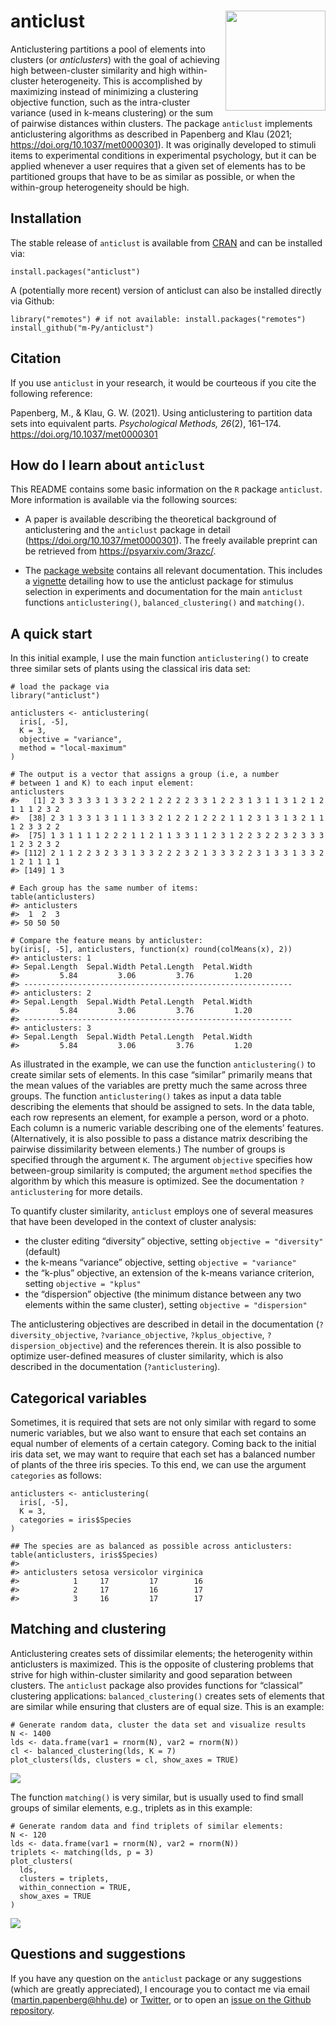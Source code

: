 anticlust <a href='https://m-py.github.io/anticlust/'><img src='man/figures/anticlustStickerV1-0.svg' align="right" height="160" /></a>
=======================================================================================================================================

Anticlustering partitions a pool of elements into clusters (or
*anticlusters*) with the goal of achieving high between-cluster
similarity and high within-cluster heterogeneity. This is accomplished
by maximizing instead of minimizing a clustering objective function,
such as the intra-cluster variance (used in k-means clustering) or the
sum of pairwise distances within clusters. The package `anticlust`
implements anticlustering algorithms as described in Papenberg and Klau
(2021;
<a href="https://doi.org/10.1037/met0000301" class="uri">https://doi.org/10.1037/met0000301</a>).
It was originally developed to stimuli items to experimental conditions
in experimental psychology, but it can be applied whenever a user
requires that a given set of elements has to be partitioned groups that
have to be as similar as possible, or when the within-group
heterogeneity should be high.

Installation
------------

The stable release of `anticlust` is available from
[CRAN](https://CRAN.R-project.org/package=anticlust) and can be
installed via:

    install.packages("anticlust")

A (potentially more recent) version of anticlust can also be installed
directly via Github:

    library("remotes") # if not available: install.packages("remotes")
    install_github("m-Py/anticlust")

Citation
--------

If you use `anticlust` in your research, it would be courteous if you
cite the following reference:

Papenberg, M., & Klau, G. W. (2021). Using anticlustering to partition
data sets into equivalent parts. *Psychological Methods, 26*(2),
161–174.
<a href="https://doi.org/10.1037/met0000301" class="uri">https://doi.org/10.1037/met0000301</a>

How do I learn about `anticlust`
--------------------------------

This README contains some basic information on the `R` package
`anticlust`. More information is available via the following sources:

-   A paper is available describing the theoretical background of
    anticlustering and the `anticlust` package in detail
    (<a href="https://doi.org/10.1037/met0000301" class="uri">https://doi.org/10.1037/met0000301</a>).
    The freely available preprint can be retrieved from
    <a href="https://psyarxiv.com/3razc/" class="uri">https://psyarxiv.com/3razc/</a>.

-   The [package website](https://m-py.github.io/anticlust/) contains
    all relevant documentation. This includes a
    [vignette](https://m-py.github.io/anticlust/articles/stimulus-selection.html)
    detailing how to use the anticlust package for stimulus selection in
    experiments and documentation for the main `anticlust` functions
    `anticlustering()`, `balanced_clustering()` and `matching()`.

A quick start
-------------

In this initial example, I use the main function `anticlustering()` to
create three similar sets of plants using the classical iris data set:

    # load the package via
    library("anticlust")

    anticlusters <- anticlustering(
      iris[, -5],
      K = 3,
      objective = "variance",
      method = "local-maximum"
    )

    # The output is a vector that assigns a group (i.e, a number
    # between 1 and K) to each input element:
    anticlusters
    #>   [1] 2 3 3 3 3 3 1 3 3 2 2 1 2 2 2 2 3 3 1 2 2 3 1 3 1 1 3 1 2 1 2 1 1 1 2 3 2
    #>  [38] 2 3 1 3 3 1 3 1 1 1 3 3 2 1 2 2 1 2 2 2 1 1 2 3 1 3 1 3 2 1 1 1 2 3 3 2 2
    #>  [75] 1 3 1 1 1 1 2 2 2 1 1 2 1 1 3 3 1 1 2 3 1 2 2 3 2 2 3 2 3 3 3 1 2 3 2 3 2
    #> [112] 2 1 1 2 2 3 2 3 3 1 3 3 2 2 2 3 2 1 3 3 3 2 2 3 1 3 3 1 3 3 2 1 2 1 1 1 1
    #> [149] 1 3

    # Each group has the same number of items:
    table(anticlusters)
    #> anticlusters
    #>  1  2  3 
    #> 50 50 50

    # Compare the feature means by anticluster:
    by(iris[, -5], anticlusters, function(x) round(colMeans(x), 2))
    #> anticlusters: 1
    #> Sepal.Length  Sepal.Width Petal.Length  Petal.Width 
    #>         5.84         3.06         3.76         1.20 
    #> ------------------------------------------------------------ 
    #> anticlusters: 2
    #> Sepal.Length  Sepal.Width Petal.Length  Petal.Width 
    #>         5.84         3.06         3.76         1.20 
    #> ------------------------------------------------------------ 
    #> anticlusters: 3
    #> Sepal.Length  Sepal.Width Petal.Length  Petal.Width 
    #>         5.84         3.06         3.76         1.20

As illustrated in the example, we can use the function
`anticlustering()` to create similar sets of elements. In this case
“similar” primarily means that the mean values of the variables are
pretty much the same across three groups. The function
`anticlustering()` takes as input a data table describing the elements
that should be assigned to sets. In the data table, each row represents
an element, for example a person, word or a photo. Each column is a
numeric variable describing one of the elements’ features.
(Alternatively, it is also possible to pass a distance matrix describing
the pairwise dissimilarity between elements.) The number of groups is
specified through the argument `K`. The argument `objective` specifies
how between-group similarity is computed; the argument `method`
specifies the algorithm by which this measure is optimized. See the
documentation `?anticlustering` for more details.

To quantify cluster similarity, `anticlust` employs one of several
measures that have been developed in the context of cluster analysis:

-   the cluster editing “diversity” objective, setting
    `objective = "diversity"` (default)
-   the k-means “variance” objective, setting `objective = "variance"`
-   the “k-plus” objective, an extension of the k-means variance
    criterion, setting `objective = "kplus"`
-   the “dispersion” objective (the minimum distance between any two
    elements within the same cluster), setting
    `objective = "dispersion"`

The anticlustering objectives are described in detail in the
documentation (`?diversity_objective`, `?variance_objective`,
`?kplus_objective`, `?dispersion_objective`) and the references therein.
It is also possible to optimize user-defined measures of cluster
similarity, which is also described in the documentation
(`?anticlustering`).

Categorical variables
---------------------

Sometimes, it is required that sets are not only similar with regard to
some numeric variables, but we also want to ensure that each set
contains an equal number of elements of a certain category. Coming back
to the initial iris data set, we may want to require that each set has a
balanced number of plants of the three iris species. To this end, we can
use the argument `categories` as follows:

    anticlusters <- anticlustering(
      iris[, -5],
      K = 3,
      categories = iris$Species
    )

    ## The species are as balanced as possible across anticlusters:
    table(anticlusters, iris$Species)
    #>             
    #> anticlusters setosa versicolor virginica
    #>            1     17         17        16
    #>            2     17         16        17
    #>            3     16         17        17

Matching and clustering
-----------------------

Anticlustering creates sets of dissimilar elements; the heterogenity
within anticlusters is maximized. This is the opposite of clustering
problems that strive for high within-cluster similarity and good
separation between clusters. The `anticlust` package also provides
functions for “classical” clustering applications:
`balanced_clustering()` creates sets of elements that are similar while
ensuring that clusters are of equal size. This is an example:

    # Generate random data, cluster the data set and visualize results
    N <- 1400
    lds <- data.frame(var1 = rnorm(N), var2 = rnorm(N))
    cl <- balanced_clustering(lds, K = 7)
    plot_clusters(lds, clusters = cl, show_axes = TRUE)

<img src="man/figures/clustering-1.png" style="display: block; margin: auto;" />

The function `matching()` is very similar, but is usually used to find
small groups of similar elements, e.g., triplets as in this example:

    # Generate random data and find triplets of similar elements:
    N <- 120
    lds <- data.frame(var1 = rnorm(N), var2 = rnorm(N))
    triplets <- matching(lds, p = 3)
    plot_clusters(
      lds,
      clusters = triplets,
      within_connection = TRUE,
      show_axes = TRUE
    )

<img src="man/figures/matching-1.png" style="display: block; margin: auto;" />

Questions and suggestions
-------------------------

If you have any question on the `anticlust` package or any suggestions
(which are greatly appreciated), I encourage you to contact me via email
(<a href="mailto:martin.papenberg@hhu.de" class="email">martin.papenberg@hhu.de</a>)
or [Twitter](https://twitter.com/MPapenberg), or to open an [issue on
the Github repository](https://github.com/m-Py/anticlust/issues).
